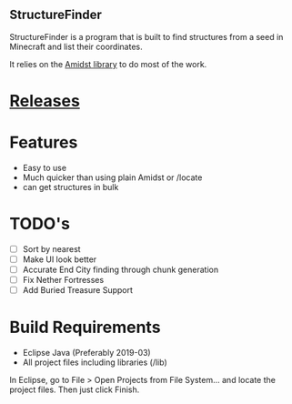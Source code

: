 ## StructureFinder
StructureFinder is a program that is built to find structures from a seed in Minecraft and list their coordinates.

It relies on the [Amidst library](https://github.com/toolbox4minecraft/amidst) to do most of the work.

# [Releases](https://github.com/burgerguy/StructureFinder/releases/)

# Features

- Easy to use
- Much quicker than using plain Amidst or /locate
- can get structures in bulk

# TODO's

- [ ] Sort by nearest
- [ ] Make UI look better
- [ ] Accurate End City finding through chunk generation
- [ ] Fix Nether Fortresses
- [ ] Add Buried Treasure Support

# Build Requirements

- Eclipse Java (Preferably 2019-03)
- All project files including libraries (/lib)

In Eclipse, go to File > Open Projects from File System... and locate the project files. Then just click Finish.
